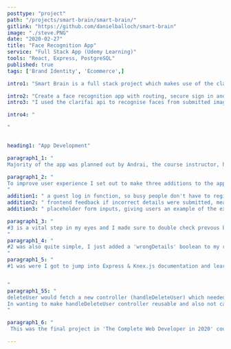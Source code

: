 ```yaml
---
posttype: "project"
path: "/projects/smart-brain/smart-brain/"
gitlink: "https://github.com/danielballoch/smart-brain"
image: "./steve.PNG"
date: "2020-02-27"
title: "Face Recognition App"
service: "Full Stack App (Udemy Learning)"
tools: "React, Express, PostgreSQL"
published: true
tags: ['Brand Identity', 'Ecommerce',]

intro1: "Smart Brain is a full stack project which makes use of the clarifai api for face recognition. "

intro2: "Create a face recognition app with routing, secure sign in and register capabilitys and a functional database as the final challenge in 'The Complete Web Developer in 2020'."
intro3: "I used the clarifai api to recognise faces from submitted images, set up a database with Express, PostgreSQL and Knex.js. Passwords were hashed and kept secure using bcrypt and the server and front end app were deployed on Heroku (versions managed on github)." 

intro4: "

"


heading1: "App Development"

paragraph1_1: "
Majority of the app was planned out by Andrai, the course instructor, however I made sure to style the app myself, make it mobile friendly, and add a few features to improve UX, so the life of whoever views this is a little easier and to show I actually learned the tools used."

paragraph1_2: "
To improve user experience I set out to make three additions to the app:     
"
addition1: " a guest log in function, so busy people don't have to register."
addition2: " frontend feedback if incorrect details were submitted, meaning users actually know whats happend."
addition3: " placeholder form inputs, giving users an example of the expected content."

paragraph1_3: "
#3 is a vital step in my eyes and I made sure to double check prevous best practise form guides to make sure this was the right move. Once satisfied the addition of html was simple.  
"
paragraph1_4: "
#2 was also quite simple, I just added a 'wrongDetails' boolean to my register and signin components' state, then in my 'onLogReg' (a function I refactored as similar code was used in both components) scripts else statment, after checking if data is valid, 'wrongDetails' state is updated with a callback function. Then in the form I use this state as a display toggle for the relevant error message (relevant as in signin/register, all same page responses are kept identical for security reasons). 
"
paragraph1_5: "
#1 was were I got to jump into Express & Knex.js documentation and learn some new code. I added a prop, guest, to the register function and if passed in and equal to 'guest' then a static login would be used. Simple enough, however I also wanted to make sure that if my database was cleared a guest profile was recreated so my app didn't break. My solution was creating the function 'createGuest' which would fetch the signin route, using static guest content for the body, and check if the guest account was already created. If so, just log the user in. Otherwise, I would need to call a new function, deleteUser, then the 'onLogReg' register function which would create the account. 


"
paragraph1_55: "
deleteUser would fetch a new controller (handleDeleteUser) which needed to be created from the /delete route. 
In wanting to make handleDeleteUser controller reusable and also not cause any security errors, I opted to to check if the password matched the supplied password and only let users who knew their password delete their account. So I added the pasword check with bcrypt, then overide it if the passed in email was 'guest@gmail.com'. Since we used 'transactions' to keep the database consistent even with any errors when registering, I knew this needed to be applied here also in deleting data. Some code could be reused as the newly created 'handleDeleteUser' would basically be a combination of the sign up and register controllers, checking user data and then instead of registering, deleting the matching data with a similar use of transactions and the simple Knex.js function .del(). 
"

paragraph1_6: "
 This was the final project in 'The Complete Web Developer in 2020' course and I ended up learning a ton, as well as adding to the project making it my own. After completing the project, as usual, I found it hard not to add more, however I'm sticking to my trello timeline and will save my excitment for the next project I'll be creating with these new learned skills."

---
```





